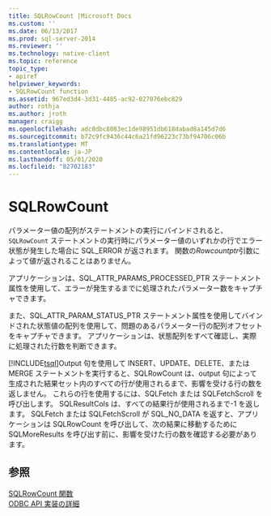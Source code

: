 ```yaml
---
title: SQLRowCount |Microsoft Docs
ms.custom: ''
ms.date: 06/13/2017
ms.prod: sql-server-2014
ms.reviewer: ''
ms.technology: native-client
ms.topic: reference
topic_type:
- apiref
helpviewer_keywords:
- SQLRowCount function
ms.assetid: 967ed3d4-3d31-4485-ac92-027076ebc829
author: rothja
ms.author: jroth
manager: craigg
ms.openlocfilehash: adc8dbc8083ec1de98951db618dabad8a145d7d6
ms.sourcegitcommit: b72c9fc9436c44c6a21fd96223c73bf94706c06b
ms.translationtype: MT
ms.contentlocale: ja-JP
ms.lasthandoff: 05/01/2020
ms.locfileid: "82702183"
---
```

# <a name="sqlrowcount"></a>SQLRowCount
  パラメーター値の配列がステートメントの実行にバインドされると、 `SQLRowCount` ステートメントの実行時にパラメーター値のいずれかの行でエラー状態が発生した場合に SQL_ERROR が返されます。 関数の*Rowcountptr*引数によって値が返されることはありません。  
  
 アプリケーションは、SQL_ATTR_PARAMS_PROCESSED_PTR ステートメント属性を使用して、エラーが発生するまでに処理されたパラメーター数をキャプチャできます。  
  
 また、SQL_ATTR_PARAM_STATUS_PTR ステートメント属性を使用してバインドされた状態値の配列を使用して、問題のあるパラメーター行の配列オフセットをキャプチャできます。 アプリケーションは、状態配列をすべて確認し、実際に処理された行数を判断できます。  
  
 [!INCLUDE[tsql](../../includes/tsql-md.md)]Output 句を使用して INSERT、UPDATE、DELETE、または MERGE ステートメントを実行すると、SQLRowCount は、output 句によって生成された結果セット内のすべての行が使用されるまで、影響を受ける行の数を返しません。 これらの行を使用するには、SQLFetch または SQLFetchScroll を呼び出します。 SQLResultCols は、すべての結果行が使用されるまで-1 を返します。 SQLFetch または SQLFetchScroll が SQL_NO_DATA を返すと、アプリケーションは SQLRowCount を呼び出して、次の結果に移動するために SQLMoreResults を呼び出す前に、影響を受けた行の数を確認する必要があります。  
  
## <a name="see-also"></a>参照  
 [SQLRowCount 関数](https://go.microsoft.com/fwlink/?LinkId=59367)   
 [ODBC API 実装の詳細](odbc-api-implementation-details.md)  
  
  
